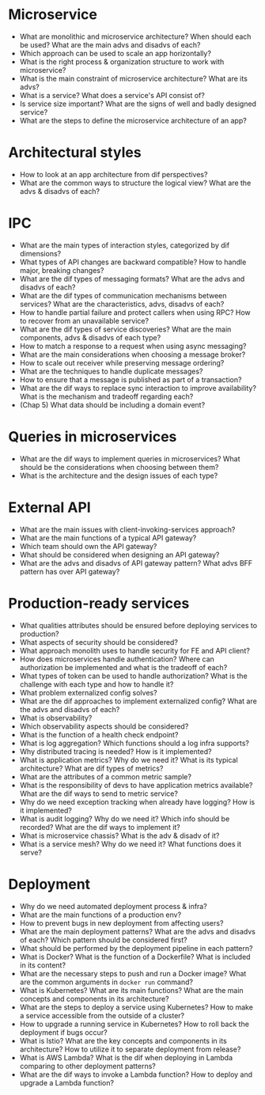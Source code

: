 # Microservice
- What are monolithic and microservice architecture? When should each be used? What are the main advs and disadvs of each?
- Which approach can be used to scale an app horizontally?
- What is the right process & organization structure to work with microservice?
- What is the main constraint of microservice architecture? What are its advs?
- What is a service? What does a service's API consist of?
- Is service size important? What are the signs of well and badly designed service?
- What are the steps to define the microservice architecture of an app?

# Architectural styles
- How to look at an app architecture from dif perspectives?
- What are the common ways to structure the logical view? What are the advs & disadvs of each?

# IPC
- What are the main types of interaction styles, categorized by dif dimensions?
- What types of API changes are backward compatible? How to handle major, breaking changes?
- What are the dif types of messaging formats? What are the advs and disadvs of each?
- What are the dif types of communication mechanisms between services? What are the characteristics, advs, disadvs of each?
- How to handle partial failure and protect callers when using RPC? How to recover from an unavailable service?
- What are the dif types of service discoveries? What are the main components, advs & disadvs of each type?
- How to match a response to a request when using async messaging?
- What are the main considerations when choosing a message broker?
- How to scale out receiver while preserving message ordering?
- What are the techniques to handle duplicate messages?
- How to ensure that a message is published as part of a transaction?
- What are the dif ways to replace sync interaction to improve availability? What is the mechanism and tradeoff regarding each?
- (Chap 5) What data should be including a domain event?

# Queries in microservices
- What are the dif ways to implement queries in microservices? What should be the considerations when choosing between them?
- What is the architecture and the design issues of each type?

# External API
- What are the main issues with client-invoking-services approach?
- What are the main functions of a typical API gateway?
- Which team should own the API gateway?
- What should be considered when designing an API gateway?
- What are the advs and disadvs of API gateway pattern? What advs BFF pattern has over API gateway?

# Production-ready services
- What qualities attributes should be ensured before deploying services to production?
- What aspects of security should be considered?
- What approach monolith uses to handle security for FE and API client?
- How does microservices handle authentication? Where can authorization be implemented and what is the tradeoff of each?
- What types of token can be used to handle authorization? What is the challenge with each type and how to handle it?
- What problem externalized config solves?
- What are the dif approaches to implement externalized config? What are the advs and disadvs of each?
- What is observability?
- Which observability aspects should be considered?
- What is the function of a health check endpoint?
- What is log aggregation? Which functions should a log infra supports?
- Why distributed tracing is needed? How is it implemented?
- What is application metrics? Why do we need it? What is its typical architecture? What are dif types of metrics?
- What are the attributes of a common metric sample?
- What is the responsibility of devs to have application metrics available? What are the dif ways to send to metric service?
- Why do we need exception tracking when already have logging? How is it implemented?
- What is audit logging? Why do we need it? Which info should be recorded? What are the dif ways to implement it?
- What is microservice chassis? What is the adv & disadv of it?
- What is a service mesh? Why do we need it? What functions does it serve?

# Deployment
- Why do we need automated deployment process & infra?
- What are the main functions of a production env?
- How to prevent bugs in new deployment from affecting users?
- What are the main deployment patterns? What are the advs and disadvs of each? Which pattern should be considered first?
- What should be performed by the deployment pipeline in each pattern?
- What is Docker? What is the function of a Dockerfile? What is included in its content?
- What are the necessary steps to push and run a Docker image? What are the common arguments in `docker run` command?
- What is Kubernetes? What are its main functions? What are the main concepts and components in its architecture?
- What are the steps to deploy a service using Kubernetes? How to make a service accessible from the outside of a cluster?
- How to upgrade a running service in Kubernetes? How to roll back the deployment if bugs occur?
- What is Istio? What are the key concepts and components in its architecture? How to utilize it to separate deployment from release?
- What is AWS Lambda? What is the dif when deploying in Lambda comparing to other deployment patterns?
- What are the dif ways to invoke a Lambda function? How to deploy and upgrade a Lambda function?